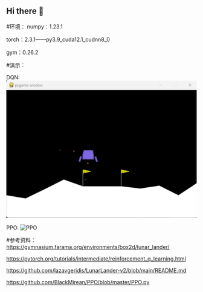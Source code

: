 ## Hi there 👋
#环境：
numpy：1.23.1

torch：2.3.1——py3.9_cuda12.1_cudnn8_0

gym：0.26.2

#演示：

DQN:
![DQN](https://github.com/Sound-Zero/Sound-Zero/blob/main/MyProject/DQN/DQN_second_round.gif)

PPO:
![PPO](https://github.com/Sound-Zero/Sound-Zero/tree/main/MyProject/PPO/PPO_second_round.gif)


#参考资料：
https://gymnasium.farama.org/environments/box2d/lunar_lander/

https://pytorch.org/tutorials/intermediate/reinforcement_q_learning.html

https://github.com/lazavgeridis/LunarLander-v2/blob/main/README.md

https://github.com/BlackMirean/PPO/blob/master/PPO.py
<!--
**Sound-Zero/Sound-Zero** is a ✨ _special_ ✨ repository because its `README.md` (this file) appears on your GitHub profile.

Here are some ideas to get you started:

- 🔭 I’m currently working on ...
- 🌱 I’m currently learning ...
- 👯 I’m looking to collaborate on ...
- 🤔 I’m looking for help with ...
- 💬 Ask me about ...
- 📫 How to reach me: ...
- 😄 Pronouns: ...
- ⚡ Fun fact: ...
-->
